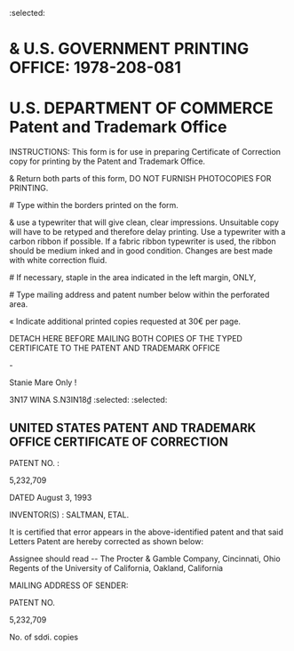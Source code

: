 :selected:
<!-- PageHeader="TYPIST" -->

<!-- PageHeader="WITHOUT REMOVING SET FROM YOUR TYPEWRITER." -->

& U.S. GOVERNMENT PRINTING OFFICE: 1978-208-081
===

U.S. DEPARTMENT OF COMMERCE Patent and Trademark Office
===

INSTRUCTIONS: This form is for use in preparing Certificate of Correction copy for printing by the Patent and Trademark Office.

& Return both parts of this form, DO NOT FURNISH PHOTOCOPIES FOR PRINTING.

\# Type within the borders printed on the form.

& use a typewriter that will give clean, clear impressions. Unsuitable copy will have to be retyped and therefore delay printing. Use a typewriter with a carbon ribbon if possible. If a fabric ribbon typewriter is used, the ribbon should be medium inked and in good condition. Changes are best made with white correction fluid.

\# If necessary, staple in the area indicated in the left margin, ONLY,

\# Type mailing address and patent number below within the perforated area.

« Indicate additional printed copies requested at 30€ per page.

DETACH HERE BEFORE MAILING BOTH COPIES OF THE TYPED CERTIFICATE TO THE PATENT AND TRADEMARK OFFICE

\-

Stanie Mare Only !

3N17 WINA S.N3IN18₫
 :selected: :selected:

## UNITED STATES PATENT AND TRADEMARK OFFICE CERTIFICATE OF CORRECTION

PATENT NO. :

5,232,709

DATED August 3, 1993

INVENTOR(S) : SALTMAN, ETAL.

It is certified that error appears in the above-identified patent and that said Letters Patent are hereby corrected as shown below:

Assignee should read -- The Procter & Gamble Company, Cincinnati, Ohio Regents of the University of California, Oakland, California

MAILING ADDRESS OF SENDER:

PATENT NO.

5,232,709

No. of sdơi. copies

<!-- PageFooter="Source: Https://www.industrydocuments.ucsf.edu/docs/ffbl0226" -->
